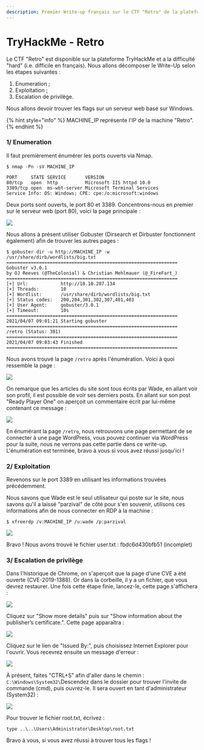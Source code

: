 ```yaml
---
description: Premier Write-up français sur le CTF "Retro" de la plateforme TryHackMe
---
```


# TryHackMe - Retro

Le CTF "Retro" est disponible sur la plateforme TryHackMe et a la difficulté "hard" \(i.e. difficile en français\). Nous allons décomposer le Write-Up selon les étapes suivantes :

1. Enumeration ;
2. Exploitation ;
3. Escalation de privilège.

 Nous allons devoir trouver les flags sur un serveur web basé sur Windows.

{% hint style="info" %}
MACHINE\_IP représente l'IP de la machine "Retro".
{% endhint %}

### 1/ Enumeration

Il faut premièrement énumérer les ports ouverts via Nmap.

```text
$ nmap -Pn -sV MACHINE_IP

PORT     STATE SERVICE       VERSION
80/tcp   open  http          Microsoft IIS httpd 10.0
3389/tcp open  ms-wbt-server Microsoft Terminal Services
Service Info: OS: Windows; CPE: cpe:/o:microsoft:windows
```

Deux ports sont ouverts, le port 80 et 3389. Concentrons-nous en premier sur le serveur web \(port 80\), voici la page principale : 

![](../../.gitbook/assets/capturewriteupretro.png)

Nous allons à présent utiliser Gobuster \(Dirsearch et Dirbuster fonctionnent également\) afin de trouver les autres pages : 

```text
$ gobuster dir -u http://MACHINE_IP -w /usr/share/dirb/wordlists/big.txt
===============================================================
Gobuster v3.0.1
by OJ Reeves (@TheColonial) & Christian Mehlmauer (@_FireFart_)
===============================================================
[+] Url:            http://10.10.207.134
[+] Threads:        10
[+] Wordlist:       /usr/share/dirb/wordlists/big.txt
[+] Status codes:   200,204,301,302,307,401,403
[+] User Agent:     gobuster/3.0.1
[+] Timeout:        10s
===============================================================
2021/04/07 09:01:21 Starting gobuster
===============================================================                                                   
/retro (Status: 301)
===============================================================
2021/04/07 09:03:43 Finished                                                                                      
=============================================================== 
```

Nous avons trouvé la page `/retro` après l'énumération. Voici à quoi ressemble la page :

![](../../.gitbook/assets/captureretrowtf.png)

On remarque que les articles du site sont tous écrits par Wade, en allant voir son profil, il est possible de voir ses derniers posts. En allant sur son post "Ready Player One" on aperçoit un commentaire écrit par lui-même contenant ce message : 

![](../../.gitbook/assets/capturecommentretro.png)

En énumérant la page `/retro`, nous retrouvons une page permettant de se connecter à une page WordPress, vous pouvez continuer via WordPress pour la suite, nous ne verrons pas cette partie dans ce write-up. L'énumération est terminée, bravo à vous si vous avez réussi jusqu'ici ! 

### 2/ Exploitation

Revenons sur le port 3389 en utilisant les informations trouvées précédemment.

Nous savons que Wade est le seul utilisateur qui poste sur le site, nous savons qu'il a laissé "parzival" de côté pour s'en souvenir, utilisons ces informations afin de nous connecter en RDP à la machine :

`$ xfreerdp /v:MACHINE_IP /u:wade /p:parzival`



![](../../.gitbook/assets/capturerdpretro.png)

Bravo ! Nous avons trouvé le fichier user.txt : fbdc6d430bfb51 \(incomplet\)

### 3/ Escalation de privilège

Dans l'historique de Chrome, on s'aperçoit que la page d'une CVE a été ouverte \(CVE-2019-1388\). Or dans la corbeille, il y a un fichier, que vous devrez restaurer. Une fois cette étape finie, lancez-le, cette page s'affichera : 

![](../../.gitbook/assets/capturehhpdretro.png)

Cliquez sur "Show more details" puis sur "Show information about the publisher’s certificate.". Cette page apparaîtra : 

![](../../.gitbook/assets/captureretroctf.png)

Cliquez sur le lien de "Issued By:", puis choisissez Internet Explorer pour l'ouvrir. Vous recevrez ensuite un message d'erreur :  

![](../../.gitbook/assets/1_4ausemjtxwzknlqp4biffa.png)

À présent, faites "CTRL+S" afin d'aller dans le chemin : `C:\Windows\System32\`Descendez dans le dossier pour trouver l'invite de commande \(cmd\), puis ouvrez-le. Il sera ouvert en tant d'administrateur \(System32\) :

![](../../.gitbook/assets/1_altzqgvz52ji1kofy_hedq.png)

Pour trouver le fichier root.txt, écrivez : 

`type ..\..\Users\Administrator\Desktop\root.txt`

Bravo à vous, si vous avez réussi à trouver tous les flags ! 

